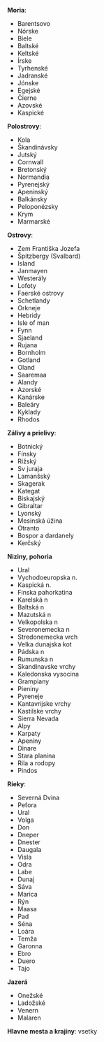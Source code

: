 
**Moria**:
- Barentsovo
- Nórske
- Biele
- Baltské
- Keltské
- Írske
- Tyrhenské
- Jadranské
- Jónske
- Egejské
- Čierne
- Azovské
- Kaspické

**Polostrovy**:
- Kola
- Škandinávsky
- Jutský
- Cornwall
- Bretonský
- Normandia
- Pyrenejský
- Apeninský
- Balkánsky
- Peloponézsky
- Krym
- Marmarské

**Ostrovy**:
- Zem Františka Jozefa
- Špitzbergy (Svalbard)
- Island
- Janmayen
- Westerály
- Lofoty
- Faerské ostrovy
- Schetlandy
- Orkneje
- Hebridy
- Isle of man
- Fynn
- Sjaeland
- Rujana
- Bornholm
- Gotland
- Oland
- Saaremaa
- Alandy
- Azorské
- Kanárske
- Baleáry
- Kyklady
- Rhodos

**Zálivy a prielivy**:
- Botnický
- Fínsky
- Rižský
- Sv juraja
- Lamanšský
- Skagerak
- Kategat
- Biskajský
- Gibraltar
- Lyonský
- Mesinská úžina
- Otranto
- Bospor a dardanely
- Kerčský

**Niziny, pohoria**
- Ural
- Vychodoeuropska n.
- Kaspická n.
- Finska pahorkatina
- Karelská n
- Baltská n
- Mazutská n
- Velkopolska n
- Severonemecka n
- Stredonemecka vrch
- Velka dunajska kot
- Pádska n
- Rumunska n
- Skandinavske vrchy
- Kaledonska vysocina
- Grampiany
- Pieniny
- Pyreneje
- Kantavrijske vrchy
- Kastilske vrchy
- Sierra Nevada
- Alpy
- Karpaty
- Apeniny
- Dinare
- Stara planina
- Rila a rodopy
- Pindos

**Rieky**:
- Severná Dvina
- Peťora
- Ural
- Volga
- Don
- Dneper
- Dnester
- Daugala
- Visla
- Odra
- Labe
- Dunaj
- Sáva
- Marica
- Rýn
- Maasa
- Pad
- Séna
- Loára
- Temža
- Garonna
- Ebro
- Duero
- Tajo

**Jazerá**
- Onežské
- Ladožské
- Venern
- Malaren


**Hlavne mesta a krajiny**:
vsetky